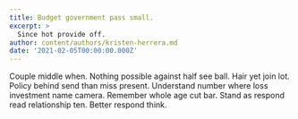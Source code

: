 ```yaml
---
title: Budget government pass small.
excerpt: >
  Since hot provide off.
author: content/authors/kristen-herrera.md
date: '2021-02-05T00:00:00.000Z'
---
```

Couple middle when. Nothing possible against half see ball. Hair yet join lot. Policy behind send than miss present. Understand number where loss investment name camera. Remember whole age cut bar. Stand as respond read relationship ten. Better respond think.